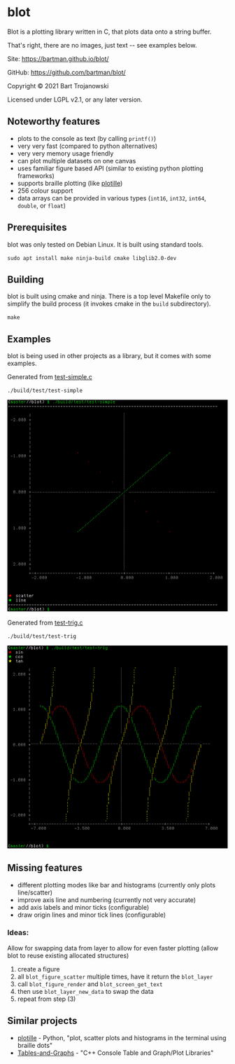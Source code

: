 # blot

Blot is a plotting library written in C, that plots data onto a string buffer.

That's right, there are no images, just text -- see examples below.

Site: https://bartman.github.io/blot/

GitHub: https://github.com/bartman/blot/

Copyright © 2021 Bart Trojanowski

Licensed under LGPL v2.1, or any later version.


## Noteworthy features

  * plots to the console as text (by calling `printf()`)
  * very very fast (compared to python alternatives)
  * very very memory usage friendly
  * can plot multiple datasets on one canvas
  * uses familiar figure based API (similar to existing python plotting frameworks)
  * supports braille plotting (like [plotille](https://github.com/tammoippen/plotille))
  * 256 colour support
  * data arrays can be provided in various types (`int16`, `int32`, `int64`, `double`, or `float`)

## Prerequisites

blot was only tested on Debian Linux. It is built using standard tools.

    sudo apt install make ninja-build cmake libglib2.0-dev

## Building

blot is built using cmake and ninja.  There is a top level Makefile only to
simplify the build process (it invokes cmake in the `build` subdirectory).

    make

## Examples

blot is being used in other projects as a library, but it comes with some
examples.

Generated from [test-simple.c](test/test-simple.c)

    ./build/test/test-simple

![simple example](examples/simple.png)

Generated from [test-trig.c](test/test-trig.c)

    ./build/test/test-trig

![trig example](examples/trig.png)

## Missing features

  * different plotting modes like bar and histograms (currently only plots line/scatter)
  * improve axis line and numbering (currently not very accurate)
  * add axis labels and minor ticks (configurable)
  * draw origin lines and minor tick lines (configurable)

### Ideas:

Allow for swapping data from layer to allow for even faster plotting (allow blot to reuse existing allocated structures)
  1. create a figure
  2. all `blot_figure_scatter` multiple times, have it return the `blot_layer`
  3. call `blot_figure_render` and `blot_screen_get_text`
  4. then use `blot_layer_new_data` to swap the data
  5. repeat from step (3)

## Similar projects

  * [plotille](https://github.com/tammoippen/plotille) - Python, "plot, scatter plots and histograms in the terminal using braille dots"
  * [Tables-and-Graphs](https://github.com/tdulcet/Tables-and-Graphs) - "C++ Console Table and Graph/Plot Libraries"

